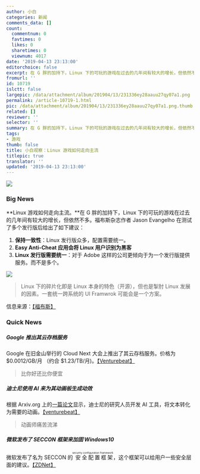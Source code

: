 ```yaml
---
author: 小白
categories: 新闻
comments_data: []
count:
  commentnum: 0
  favtimes: 0
  likes: 0
  sharetimes: 0
  viewnum: 4017
date: '2019-04-13 23:13:00'
editorchoice: false
excerpt: 在 G 胖的加持下，Linux 下的可玩的游戏在过去的几年间有较大的增长，但依然不多。福布斯杂志作者 Jason Evangelho 在测试了多个发行版后给出了如下建议
fromurl: ''
id: 10719
islctt: false
largepic: /data/attachment/album/201904/13/231336ey28aauu27qy07a1.png
permalink: /article-10719-1.html
pic: /data/attachment/album/201904/13/231336ey28aauu27qy07a1.png.thumb.jpg
related: []
reviewer: ''
selector: ''
summary: 在 G 胖的加持下，Linux 下的可玩的游戏在过去的几年间有较大的增长，但依然不多。福布斯杂志作者 Jason Evangelho 在测试了多个发行版后给出了如下建议
tags:
- 游戏
thumb: false
title: 小白观察：Linux 游戏如何走向主流
titlepic: true
translator: ''
updated: '2019-04-13 23:13:00'
---
```


![](/data/attachment/album/201904/13/231336ey28aauu27qy07a1.png)


### Big News


**Linux 游戏如何走向主流。**在 G 胖的加持下，Linux 下的可玩的游戏在过去的几年间有较大的增长，但依然不多。福布斯杂志作者 Jason Evangelho 在测试了多个发行版后给出了如下建议：


1. **保持一致性**：Linux 发行版众多，配置需要统一。
2. **Easy Anti-Cheat 应用会将 Linux 用户识别为黑客**
3. **Linux 发行版需要统一**：对于 Adobe 这样的公司更倾向于为一个发行版提供服务。而不是多个。


![](/data/attachment/album/201904/13/231140amqqjosborue03mo.png)



> 
> Linux 下的碎片化即是 Linux 本身的特色（开源），但也是掣肘 Linux 发展的因素。一套统一跨系统的 UI Framwrok 可能会是一个方案。
> 
> 
> 


信息来源：[【福布斯】](https://www.forbes.com/sites/jasonevangelho/2019/04/03/linux-gaming-steam-fortnite-windows-opinion/)


### Quick News


##### Google 推出其云存档服务


Google 在旧金山举行的 Cloud Next 大会上推出了其云存档服务。价格为 $0.0012/GB/月 （约合 $1.23/TB/月)。[【Venturebeat】](https://venturebeat.com/2019/04/10/google-cloud-storage-next-cold-archive/)



> 
> 比你好还比你便宜 
> 
> 
> 


##### 迪士尼使用 AI 来为其动画板生成动效


根据 Arxiv.org 上的[一篇论文](https://arxiv.org/pdf/1904.05440.pdf)显示，迪士尼的研究人员开发 AI 工具，将文本转化为需要的动画。[【venturebeat】](https://venturebeat.com/2019/04/12/disneys-ai-generates-storyboard-animations-from-screenplays/)



> 
> 动画师痛苦流涕 
> 
> 
> 


##### 微软发布了 SECCON 框架来加固 Windows10


微软发布了名为 SECCON 的<ruby> 安全配置框架 <rp>  （ </rp> <rt>  security configuration framework </rt> <rp>  ） </rp></ruby>，这个框架可以给用户一些安全层面的建议。[【ZDNet】](https://www.zdnet.com/article/microsoft-publishes-seccon-framework-for-securing-windows-10/)